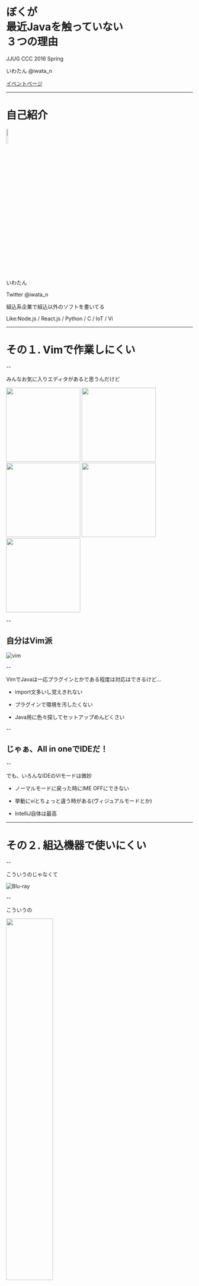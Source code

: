 # ぼくが<br>最近Javaを触っていない<br>３つの理由
JJUG CCC 2016 Spring

いわたん @iwata_n

[イベントページ](https://jjug.doorkeeper.jp/events/43045)

---

# 自己紹介
<img src="https://pbs.twimg.com/profile_images/647965902051241984/ljVIO0fB.png"
     height=10%
     width=10%/>

いわたん

Twitter @iwata_n

組込系企業で組込以外のソフトを書いてる

Like:Node.js / React.js / Python / C / IoT / Vi


---

# その１. Vimで作業しにくい

--

みんなお気に入りエディタがあると思うんだけど

<img src="https://upload.wikimedia.org/wikipedia/commons/9/9f/Vimlogo.svg"
     width=200
     height=200/>
<img src="https://upload.wikimedia.org/wikipedia/commons/0/08/EmacsIcon.svg"
     width=200
     height=200/>
<img src="https://pbs.twimg.com/profile_images/719083046373187584/7TZK1gqH.jpg"
     width=200
     height=200/>
<img src="https://upload.wikimedia.org/wikipedia/commons/c/cf/Eclipse-SVG.svg"
     width=200
     height=200/>
<img src="https://gitlab.com/uploads/project/avatar/1100356/intellij_idea_logo_400x400.pn"
     width=200
     height=200/>

--

## 自分はVim派

![vim](https://upload.wikimedia.org/wikipedia/commons/9/9f/Vimlogo.svg)

--

VimでJavaは一応プラグインとかである程度は対応はできるけど…

- <p class="fragment">import文多いし覚えきれない</p>
- <p class="fragment">プラグインで環境を汚したくない</p>
- <p class="fragment">Java用に色々探してセットアップめんどくさい</p>

--

## じゃぁ、All in oneでIDEだ！

--

でも、いろんなIDEのViモードは微妙

- <p class="fragment">ノーマルモードに戻った時にIME OFFにできない</p>
- <p class="fragment">挙動にviとちょっと違う時がある(ヴィジュアルモードとか)</p>
- <p class="fragment">IntelliJ自体は最高</p>

---

# その２. 組込機器で使いにくい

--

こういうのじゃなくて

![Blu-ray](https://upload.wikimedia.org/wikipedia/commons/8/82/Toshiba_BDX_2250_Wi-Fi_Blu-ray_Disc_Player.jpg)

--

こういうの

<img src="https://upload.wikimedia.org/wikipedia/commons/7/71/Arduino-uno-perspective-transparent.png"
     width=50%/>


--

## JavaだとIOポートを制御するのが面倒
みんな大好きRaspberry Piだと[Pi4J](http://pi4j.com/example/control.html)というのがある

```
import com.pi4j.io.gpio.GpioController;
import com.pi4j.io.gpio.GpioFactory;
import com.pi4j.io.gpio.GpioPinDigitalOutput;
import com.pi4j.io.gpio.PinState;
import com.pi4j.io.gpio.RaspiPin;

public class ControlGpioExample {

    public static void main(String[] args) throws InterruptedException {

        System.out.println("<--Pi4J--> GPIO Control Example ... started.");

        // create gpio controller
        final GpioController gpio = GpioFactory.getInstance();

        // provision gpio pin #01 as an output pin and turn on
        final GpioPinDigitalOutput pin = gpio.provisionDigitalOutputPin(RaspiPin.GPIO_01, "MyLED", PinState.HIGH);

        // set shutdown state for this pin
        pin.setShutdownOptions(true, PinState.LOW);

        System.out.println("--> GPIO state should be: ON");

        Thread.sleep(5000);

        // turn off gpio pin #01
        pin.low();
        System.out.println("--> GPIO state should be: OFF");

        Thread.sleep(5000);

        // toggle the current state of gpio pin #01 (should turn on)
        pin.toggle();
        System.out.println("--> GPIO state should be: ON");

        Thread.sleep(5000);

        // toggle the current state of gpio pin #01  (should turn off)
        pin.toggle();
        System.out.println("--> GPIO state should be: OFF");

        Thread.sleep(5000);

        // turn on gpio pin #01 for 1 second and then off
        System.out.println("--> GPIO state should be: ON for only 1 second");
        pin.pulse(1000, true); // set second argument to 'true' use a blocking call

        // stop all GPIO activity/threads by shutting down the GPIO controller
        // (this method will forcefully shutdown all GPIO monitoring threads and scheduled tasks)
        gpio.shutdown();
    }
}
```

--

- 長い
- コンパイルしてどうのこうのってめんどくさい

--

ササッと作りたい時ならNode.js+Johnny fiveとかで制御できる

```
const five = require("johnny-five");
const Raspi = require("raspi-io");
const board = new five.Board({
  io: new Raspi()
});

board.on("ready", () => {
  const led = new five.Led("P1-13");
  led.blink();
});
```

--

## ちょっとお仕事目線で考えると

- 現場はマイコンにCで書けばいいんじゃね？派が多い
 - レジスタとか扱いやすいし
- GUI側にJavaを使ってるシステムはある
 - でも最近はC#の方が多い気がする
- モダンな環境だとMatlab/SimulinkでCコードを生成してる
- 多分Java対応よりもC++対応のほうが喜ばれる世界
- というかそういう用途にArduinoとかラズパイは向かないのでは・・・

---

# その３. オシャレなGUIフレームワーク無いの？

--

## 業務用のアプリケーションみたいなUI

![gui](http://i.stack.imgur.com/ZjYsC.png)

--

- もっと簡単にオシャレなUI作りたい
- Material DesignとかMetroUIとかフラットデザインとか
- キラキラした世界を簡単に作りたい

--

![Bootstrap](https://upload.wikimedia.org/wikipedia/commons/6/66/Twitter_Bootstrap_Under_Firefox_32.png)

--

![MaterialDesign](http://www.responsivemiracle.com/wp-content/uploads/con-html5-responsive-theme-desktop-full.jpg)

---

# まとめ

--

## ３つのまとめ

- <p class="fragment">Viからいい加減IntelliJとかAtomに移行しようかな</p>
- <p class="fragment">30億のデバイスで動くのもいいけど、目の前の基板でサクッと動いてほしい</p>
- <p class="fragment">GUIかっこ良いフレームワーク教えて下さい</p>

---

# ご清聴ありがとうございました
いわたん

Twitter @iwata_n
